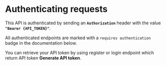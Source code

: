 # Authenticating requests

This API is authenticated by sending an **`Authorization`** header with the value **`"Bearer {API_TOKEN}"`**.

All authenticated endpoints are marked with a `requires authentication` badge in the documentation below.

You can retrieve your API token by using register or login endpoint which return API token <b>Generate API token</b>.
